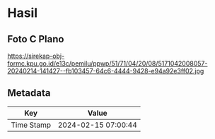 # Hasil

## Foto C Plano

https://sirekap-obj-formc.kpu.go.id/e13c/pemilu/ppwp/51/71/04/20/08/5171042008057-20240214-141427--fb103457-64c6-4444-9428-e94a92e3ff02.jpg


## Metadata

| Key        | Value               |
| ---------- | ------------------- |
| Time Stamp | 2024-02-15 07:00:44 |



